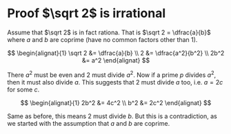 # Proof $\sqrt 2$ is irrational

<style>
.md-logo img {
  content: url('/maths/maths-light.svg');
}

:root [data-md-color-scheme=slate] .md-logo img  {
  content: url('/maths/maths-night.svg');
}
</style>

Assume that $\sqrt 2$ is in fact rationa. That is $\sqrt 2 = \dfrac{a}{b}$ where $a$ and $b$ are coprime (have no common factors other than $1$).

$$
\begin{alignat}{1}
\sqrt 2 &= \dfrac{a}{b} \\
2 &= \dfrac{a^2}{b^2} \\
2b^2 &= a^2
\end{alignat}
$$

There $a^2$ must be even and $2$ must divide $a^2$. Now if a prime $p$ divides $a^2$, then it must also divide $a$. This suggests that $2$ must divide $a$ too, i.e. $a = 2c$ for some $c$.

$$
\begin{alignat}{1}
2b^2 &= 4c^2 \\
b^2 &= 2c^2
\end{alignat}
$$

Same as before, this means $2$ must divide $b$. But this is a contradiction, as we started with the assumption that $a$ and $b$ are coprime.
